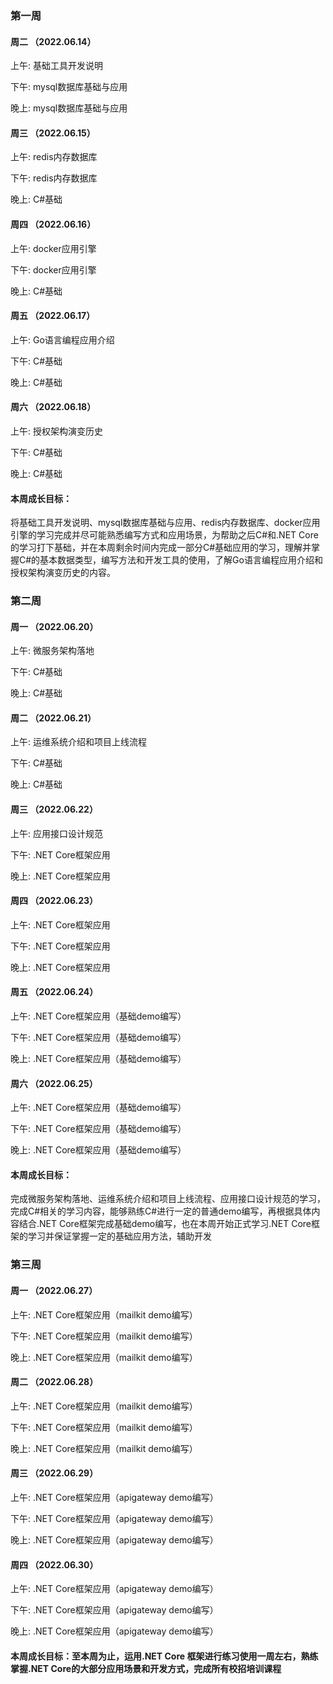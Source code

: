 ### 第一周
#### 周二 （2022.06.14）
上午: 基础工具开发说明

下午: mysql数据库基础与应用

晚上: mysql数据库基础与应用
#### 周三 （2022.06.15）
上午: redis内存数据库

下午: redis内存数据库

晚上: C#基础
#### 周四 （2022.06.16）
上午: docker应用引擎

下午: docker应用引擎

晚上: C#基础
#### 周五 （2022.06.17）
上午: Go语言编程应用介绍

下午: C#基础

晚上: C#基础
#### 周六 （2022.06.18）
上午: 授权架构演变历史

下午: C#基础

晚上: C#基础
#### 本周成长目标：
将基础工具开发说明、mysql数据库基础与应用、redis内存数据库、docker应用引擎的学习完成并尽可能熟悉编写方式和应用场景，为帮助之后C#和.NET Core的学习打下基础，并在本周剩余时间内完成一部分C#基础应用的学习，理解并掌握C#的基本数据类型，编写方法和开发工具的使用，了解Go语言编程应用介绍和授权架构演变历史的内容。
### 第二周
#### 周一 （2022.06.20）
上午: 微服务架构落地

下午: C#基础

晚上: C#基础
#### 周二 （2022.06.21）
上午: 运维系统介绍和项目上线流程

下午: C#基础

晚上: C#基础
#### 周三 （2022.06.22）
上午: 应用接口设计规范

下午: .NET Core框架应用

晚上: .NET Core框架应用
#### 周四 （2022.06.23）
上午: .NET Core框架应用

下午: .NET Core框架应用

晚上: .NET Core框架应用
#### 周五 （2022.06.24）
上午: .NET Core框架应用（基础demo编写）

下午: .NET Core框架应用（基础demo编写）

晚上: .NET Core框架应用（基础demo编写）
#### 周六 （2022.06.25）
上午: .NET Core框架应用（基础demo编写）

下午: .NET Core框架应用（基础demo编写）

晚上: .NET Core框架应用（基础demo编写）
#### 本周成长目标：
完成微服务架构落地、运维系统介绍和项目上线流程、应用接口设计规范的学习，完成C#相关的学习内容，能够熟练C#进行一定的普通demo编写，再根据具体内容结合.NET Core框架完成基础demo编写，也在本周开始正式学习.NET Core框架的学习并保证掌握一定的基础应用方法，辅助开发
### 第三周
#### 周一 （2022.06.27）
上午: .NET Core框架应用（mailkit demo编写）

下午: .NET Core框架应用（mailkit demo编写）

晚上: .NET Core框架应用（mailkit demo编写）
#### 周二 （2022.06.28）
上午: .NET Core框架应用（mailkit demo编写）

下午: .NET Core框架应用（mailkit demo编写）

晚上: .NET Core框架应用（mailkit demo编写）
#### 周三 （2022.06.29）
上午: .NET Core框架应用（apigateway demo编写）

下午: .NET Core框架应用（apigateway demo编写）

晚上: .NET Core框架应用（apigateway demo编写）
#### 周四 （2022.06.30）
上午: .NET Core框架应用（apigateway demo编写）

下午: .NET Core框架应用（apigateway demo编写）

晚上: .NET Core框架应用（apigateway demo编写）
#### 本周成长目标：至本周为止，运用.NET Core 框架进行练习使用一周左右，熟练掌握.NET Core的大部分应用场景和开发方式，完成所有校招培训课程